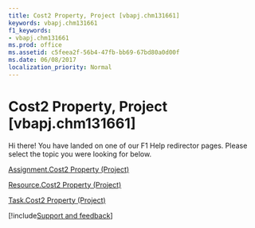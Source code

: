 ```yaml
---
title: Cost2 Property, Project [vbapj.chm131661]
keywords: vbapj.chm131661
f1_keywords:
- vbapj.chm131661
ms.prod: office
ms.assetid: c5feea2f-56b4-47fb-bb69-67bd80a0d00f
ms.date: 06/08/2017
localization_priority: Normal
---
```



# Cost2 Property, Project [vbapj.chm131661]

Hi there! You have landed on one of our F1 Help redirector pages. Please select the topic you were looking for below.

[Assignment.Cost2 Property (Project)](https://msdn.microsoft.com/library/ce7dd57d-7a43-1753-5470-2fade9aa68f2%28Office.15%29.aspx)

[Resource.Cost2 Property (Project)](https://msdn.microsoft.com/library/7e0621f8-6a57-28e7-8fd1-8c962732f631%28Office.15%29.aspx)

[Task.Cost2 Property (Project)](https://msdn.microsoft.com/library/8ccd51c5-36a4-c590-95ec-2c5de753a73d%28Office.15%29.aspx)

[!include[Support and feedback](~/includes/feedback-boilerplate.md)]